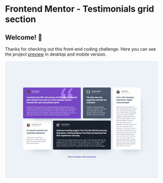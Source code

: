 # Frontend Mentor - Testimonials grid section

## Welcome! 👋

Thanks for checking out this front-end coding challenge. Here you can see the project [preview](https://laurabento.github.io/testimonials-grid-section/) in desktop and mobile version.

![Desktop design preview](./design/preview-1.png)
